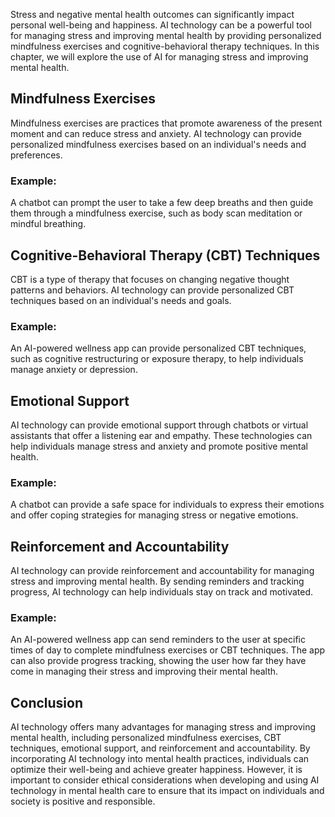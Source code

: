 

Stress and negative mental health outcomes can significantly impact personal well-being and happiness. AI technology can be a powerful tool for managing stress and improving mental health by providing personalized mindfulness exercises and cognitive-behavioral therapy techniques. In this chapter, we will explore the use of AI for managing stress and improving mental health.

Mindfulness Exercises
---------------------

Mindfulness exercises are practices that promote awareness of the present moment and can reduce stress and anxiety. AI technology can provide personalized mindfulness exercises based on an individual's needs and preferences.

### Example:

A chatbot can prompt the user to take a few deep breaths and then guide them through a mindfulness exercise, such as body scan meditation or mindful breathing.

Cognitive-Behavioral Therapy (CBT) Techniques
---------------------------------------------

CBT is a type of therapy that focuses on changing negative thought patterns and behaviors. AI technology can provide personalized CBT techniques based on an individual's needs and goals.

### Example:

An AI-powered wellness app can provide personalized CBT techniques, such as cognitive restructuring or exposure therapy, to help individuals manage anxiety or depression.

Emotional Support
-----------------

AI technology can provide emotional support through chatbots or virtual assistants that offer a listening ear and empathy. These technologies can help individuals manage stress and anxiety and promote positive mental health.

### Example:

A chatbot can provide a safe space for individuals to express their emotions and offer coping strategies for managing stress or negative emotions.

Reinforcement and Accountability
--------------------------------

AI technology can provide reinforcement and accountability for managing stress and improving mental health. By sending reminders and tracking progress, AI technology can help individuals stay on track and motivated.

### Example:

An AI-powered wellness app can send reminders to the user at specific times of day to complete mindfulness exercises or CBT techniques. The app can also provide progress tracking, showing the user how far they have come in managing their stress and improving their mental health.

Conclusion
----------

AI technology offers many advantages for managing stress and improving mental health, including personalized mindfulness exercises, CBT techniques, emotional support, and reinforcement and accountability. By incorporating AI technology into mental health practices, individuals can optimize their well-being and achieve greater happiness. However, it is important to consider ethical considerations when developing and using AI technology in mental health care to ensure that its impact on individuals and society is positive and responsible.
